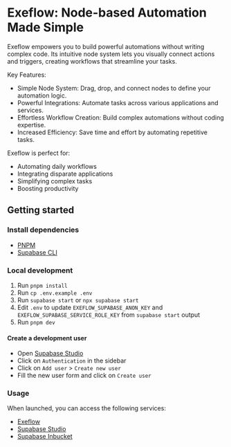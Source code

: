 # Exeflow: Node-based Automation Made Simple

Exeflow empowers you to build powerful automations without writing complex code. Its intuitive node system lets you visually connect actions and triggers, creating workflows that streamline your tasks.

Key Features:

-   Simple Node System: Drag, drop, and connect nodes to define your automation logic.
-   Powerful Integrations: Automate tasks across various applications and services.
-   Effortless Workflow Creation: Build complex automations without coding expertise.
-   Increased Efficiency: Save time and effort by automating repetitive tasks.

Exeflow is perfect for:

-   Automating daily workflows
-   Integrating disparate applications
-   Simplifying complex tasks
-   Boosting productivity

## Getting started

### Install dependencies

-   [PNPM](https://pnpm.io/installation)
-   [Supabase CLI](https://github.com/supabase/cli#getting-started)

### Local development

1.  Run `pnpm install`
2.  Run `cp .env.example .env`
3.  Run `supabase start` or `npx supabase start`
4.  Edit `.env` to update `EXEFLOW_SUPABASE_ANON_KEY` and `EXEFLOW_SUPABASE_SERVICE_ROLE_KEY` from `supabase start` output
5.  Run `pnpm dev`

#### Create a development user

-   Open [Supabase Studio](http://127.0.0.1:54323)
-   Click on `Authentication` in the sidebar
-   Click on `Add user` > `Create new user`
-   Fill the new user form and click on `Create user`

### Usage

When launched, you can access the following services:

-   [Exeflow](http://localhost:5173)
-   [Supabase Studio](http://127.0.0.1:54323)
-   [Supabase Inbucket](http://127.0.0.1:54324)
